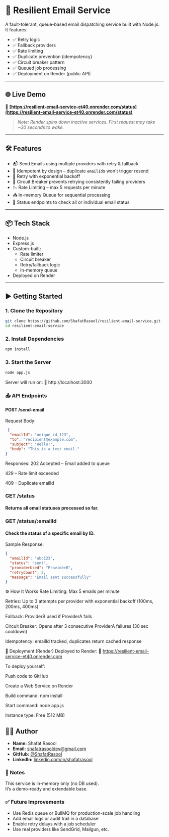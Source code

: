 # 📧 Resilient Email Service

A fault-tolerant, queue-based email dispatching service built with Node.js.  
It features:

- ✅ Retry logic  
- ✅ Fallback providers  
- ✅ Rate limiting  
- ✅ Duplicate prevention (idempotency)  
- ✅ Circuit breaker pattern  
- ✅ Queued job processing  
- ✅ Deployment on Render (public API)  

---

## 🌐 Live Demo

🔗 **[https://resilient-email-service-et40.onrender.com/status](https://resilient-email-service-et40.onrender.com/status)**  
> *Note: Render spins down inactive services. First request may take ~30 seconds to wake.*

---

## 🛠 Features

- 📬 Send Emails using multiple providers with retry & fallback  
- 🧠 Idempotent by design – duplicate `emailId`s won't trigger resend  
- 🔁 Retry with exponential backoff  
- 🚫 Circuit Breaker prevents retrying consistently failing providers  
- 📉 Rate Limiting – max 5 requests per minute  
- 📥 In-memory Queue for sequential processing  
- 🧪 Status endpoints to check all or individual email status  

---

## 📦 Tech Stack

- Node.js  
- Express.js  
- Custom-built:
  - Rate limiter  
  - Circuit breaker  
  - Retry/fallback logic  
  - In-memory queue  
- Deployed on Render  

---

## ▶️ Getting Started

### 1. Clone the Repository
```bash
git clone https://github.com/ShafatRasool/resilient-email-service.git
cd resilient-email-service
```

### 2. Install Dependencies
```bash
npm install
```

### 3. Start the Server
```bash
node app.js
```

Server will run on:
📍 http://localhost:3000

### 📤 API Endpoints
#### POST /send-email
Request Body:
```json
 {
  "emailId": "unique_id_123", 
  "to": "recipient@example.com", 
  "subject": "Hello!",
  "body": "This is a test email."
} 
``` 

Responses:
202 Accepted – Email added to queue

429 – Rate limit exceeded

409 – Duplicate emailId

### GET /status
#### Returns all email statuses processed so far.

### GET /status/:emailId
#### Check the status of a specific email by ID.

Sample Response:
```json
{
  "emailId": "abc123",
  "status": "sent",
  "providerUsed": "ProviderB",
  "retryCount": 2,
  "message": "Email sent successfully"
}
```
⚙️ How It Works
Rate Limiting: Max 5 emails per minute

Retries: Up to 3 attempts per provider with exponential backoff (100ms, 200ms, 400ms)

Fallback: ProviderB used if ProviderA fails

Circuit Breaker: Opens after 3 consecutive ProviderA failures (30 sec cooldown)

Idempotency: emailId tracked, duplicates return cached response

🚀 Deployment (Render)
Deployed to Render:
🔗 https://resilient-email-service-et40.onrender.com

To deploy yourself:

Push code to GitHub

Create a Web Service on Render

Build command: npm install

Start command: node app.js

Instance type: Free (512 MB)

## 👨‍💻 Author

- **Name:** Shafat Rasool  
- **Email:** [shafatrasooldev@gmail.com](mailto:shafatrasooldev@gmail.com)  
- **GitHub:** [@ShafatRasool](https://github.com/ShafatRasool)  
- **LinkedIn:** [linkedin.com/in/shafatrasool](https://www.linkedin.com/in/shafatrasool)


### 📌 Notes

This service is in-memory only (no DB used).  
It’s a demo-ready and extendable base.

### ✅ Future Improvements

- Use Redis queue or BullMQ for production-scale job handling  
- Add email logs or audit trail in a database  
- Enable retry delays with a job scheduler  
- Use real providers like SendGrid, Mailgun, etc.
